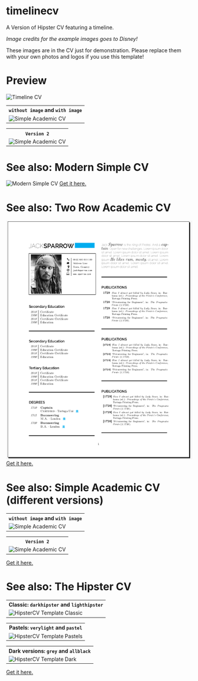 # timelinecv
A Version of Hipster CV featuring a timeline.


*Image credits for the example images goes to Disney!*

These images are in the CV just for demonstration.
Please replace them with your own photos and logos if you use this template!

# Preview 
![Timeline CV](https://github.com/latex-ninja/hipster-cv/blob/master/previews/modern-simple-cv.png)

<table width="100%" margin-left="auto" margin-right="auto">
	<tr>
		<th><code>without image</code> and <code>with image</code></th>
	</tr>
	<tr>
		<td>
			<img src="https://github.com/latex-ninja/hipster-cv/blob/master/previews/academic-cvs.png" 
				alt="Simple Academic CV"
				height="300"/>
		</td>
	</tr>			
</table>

<table width="100%" margin-left="auto" margin-right="auto">
	<tr>
		<th><code>Version 2</code></th>
	</tr>
	<tr>
		<td>
			<img src="https://github.com/latex-ninja/simple-academic-resume/blob/master/simple-acad-cv.png" 
				alt="Simple Academic CV"
				height="300"/>
		</td>
	</tr>			
</table>




# See also: Modern Simple CV 

![Modern Simple CV](https://github.com/latex-ninja/hipster-cv/blob/master/previews/modern-simple-cv.png)
[Get it here.](https://github.com/latex-ninja/modern-simple-cv)

# See also: Two Row Academic CV

![Two Row Academic](https://github.com/latex-ninja/two-row-academic-cv/blob/master/two-row-academic-cv.png)
[Get it here.](https://github.com/latex-ninja/two-row-academic-cv)

# See also: Simple Academic CV (different versions)

<table width="100%" margin-left="auto" margin-right="auto">
	<tr>
		<th><code>without image</code> and <code>with image</code></th>
	</tr>
	<tr>
		<td>
			<img src="https://github.com/latex-ninja/hipster-cv/blob/master/previews/academic-cvs.png" 
				alt="Simple Academic CV"
				height="300"/>
		</td>
	</tr>			
</table>

<table width="100%" margin-left="auto" margin-right="auto">
	<tr>
		<th><code>Version 2</code></th>
	</tr>
	<tr>
		<td>
			<img src="https://github.com/latex-ninja/simple-academic-resume/blob/master/simple-acad-cv.png" 
				alt="Simple Academic CV"
				height="300"/>
		</td>
	</tr>			
</table>

[Get it here.](https://github.com/latex-ninja/simple-academic-resume)

# See also: The Hipster CV

<table width="100%" margin-left="auto" margin-right="auto">
	<tr>
		<th>Classic: <code>darkhipster</code> and <code>lighthipster</code></th>
	</tr>
	<tr>
		<td>
			<img src="https://github.com/latex-ninja/hipster-cv/blob/master/previews/classic-hipstercvs.png" 
				alt="HipsterCV Template Classic"
				height="300"/>
		</td>
	</tr>			
</table>

<table width="100%" margin-left="auto" margin-right="auto">
	<tr>
		<th>Pastels: <code>verylight</code> and <code>pastel</code></th>
	</tr>
	<tr>
		<td>
			<img src="https://github.com/latex-ninja/hipster-cv/blob/master/previews/pastels-hipstercv.png" 
				alt="HipsterCV Template Pastels"
				height="300" />
		</td>
	</tr>			
</table>

<table width="100%" margin-left="auto" margin-right="auto">
	<tr>
		<th>Dark versions: <code>grey</code> and <code>allblack</code></th>
	</tr>
	<tr>
		<td>
			<img src="https://github.com/latex-ninja/hipster-cv/blob/master/previews/dark-hipster-cvs.png" 
				alt="HipsterCV Template Dark" 
				height="300"/>
		</td>
	</tr>			
</table>

[Get it here.](https://github.com/latex-ninja/hipster-cv/)
